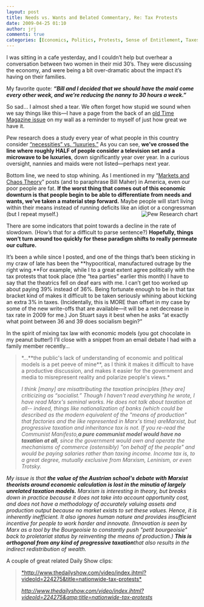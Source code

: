 ```yaml
---
layout: post
title: Needs vs. Wants and Belated Commentary, Re: Tax Protests
date: 2009-04-25 01:10
author: jrj
comments: true
categories: [Economics, Politics, Protests, Sense of Entitlement, Taxes]
---
```

I was sitting in a cafe yesterday, and I couldn’t help but overhear a conversation between two women in their mid 30’s. They were discussing the economy, and were being a bit over-dramatic about the impact it’s having on their families.

My favorite quote: ***“Bill and I decided that we should have the maid come every other week, and we’re reducing the nanny to 30 hours a week.”***

So sad… I almost shed a tear. We often forget how stupid we sound when we say things like this—I have a page from the back of an <a href="http://www.time.com/time/magazine/article/0,9171,1562959,00.html" target="_blank">old Time Magazine issue</a> on my wall as a reminder to myself of just how great we have it.

Pew research does a study every year of what people in this country consider <a href="http://pewresearch.org/pubs/1199/more-items-seen-as-luxury-not-necessity" target="_blank">“necessities” vs. “luxuries.”</a> As you can see, **we’ve crossed the line where roughly HALF of people consider a television set and a microwave to be luxuries**, down significantly year over year. In a curious oversight, nannies and maids were not listed—perhaps next year.

Bottom line, we need to stop whining. As I mentioned in my “<a href="http://blog.jrj.org/archive/2008/12/18/markets-and-chaos-theory.aspx" target="_blank">Markets and Chaos Theory</a>” posts (and to paraphrase Bill Maher) in America, even our poor people are fat. **If the worst thing that comes out of this economic downturn is that people begin to be able to differentiate from needs and wants, we’ve taken a material step forward.** Maybe people will start living within their means instead of running deficits like an idiot or a congressman (but I repeat myself.)<a href="http://pewresearch.org/pubs/1199/more-items-seen-as-luxury-not-necessity" target="_blank"><img title="Pew Research chart" src="http://blog.jrj.org/Lists/Photos/pew_chart.PNG" alt="Pew Research chart" align="right" border="0" /></a>

There are some indicators that point towards a decline in the rate of slowdown. (How’s that for a difficult to parse sentence?) **Hopefully, things won’t turn around too quickly for these paradigm shifts to really permeate our culture.**

It’s been a while since I posted, and one of the things that’s been sticking in my craw of late has been the **hypocritical, manufactured outrage by the right wing.**For example, while I to a great extent agree politically with the tax protests that took place (the “tea parties” earlier this month) I have to say that the theatrics fell on deaf ears with me. I can’t get too worked up about paying 39% instead of 36%. Being fortunate enough to be in that tax bracket kind of makes it difficult to be taken seriously whining about kicking an extra 3% in taxes. (Incidentally, this is MORE than offset in my case by some of the new write-offs that are available—it will be a net decrease in tax rate in 2009 for me.) Jon Stuart says it best when he asks “at exactly what point between 36 and 39 does socialism begin?”

In the spirit of mixing tax law with economic models (you got chocolate in my peanut butter!) I’ll close with a snippet from an email debate I had with a family member recently…
<blockquote>*…**the public's lack of understanding of economic and political models is a pet peeve of mine**, as I think it makes it difficult to have a productive discussion, and makes it easier for the government and media to misrepresent reality and polarize people's views.*

*I think [many] are misattributing the taxation principles [they are] criticizing as “socialist.” Though I haven't read everything he wrote, I have read Marx's seminal works. He does not talk about taxation at all-- indeed, things like nationalization of banks (which could be described as the modern equivalent of the "means of production" that factories and the like represented in Marx's time) areMarxist, but progressive taxation and inheritance tax is not. If you re-read the Communist Manifesto,**a pure communist model would have no taxation at all**, since the government would own and operate the mechanisms of commerce (ostensibly) "on behalf of the people" and would be paying salaries rather than taxing income. Income tax is, to a great degree, mutually exclusive from Marxism, Leninism, or even Trotsky.*</blockquote>
*My issue is that **the value of the Austrian school's debate with Marxist theorists around economic calculation is lost in the minutia of largely unrelated taxation models.** Marxism is interesting in theory, but breaks down in practice because it does not take into account opportunity cost, and does not have a methodology of accurately valuing assets and production output because no market exists to set these values. Hence, it is inherently inefficient. It also ignores human nature and provides insufficient incentive for people to work harder and innovate. (Innovation is seen by Marx as a tool by the Bourgeoisie to constantly push "petit bourgeoisie" back to proletariat status by reinventing the means of production.) **This is orthogonal from any kind of progressive taxation**that also results in the indirect redistribution of wealth.*

A couple of great related Daily Show clips:
<blockquote><a href="http://www.thedailyshow.com/video/index.jhtml?videoId=224275&amp;title=nationwide-tax-protests">*http://www.thedailyshow.com/video/index.jhtml?videoId=224275&amp;title=nationwide-tax-protests*</a>

*<a href="http://www.thedailyshow.com/video/index.jhtml?videoId=224275&amp;title=nationwide-tax-protests">http://www.thedailyshow.com/video/index.jhtml?videoId=224275&amp;title=nationwide-tax-protests</a>*</blockquote>
